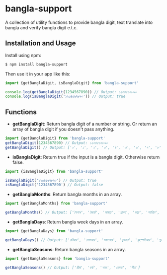 # bangla-support

A collection of utility functions to provide bangla digit, text translate into bangla and verify bangla digit e.t.c.

## Installation and Usage

Install using npm:

```bash
$ npm install bangla-support
```

Then use it in your app like this:

```javascript
import {getBanglaDigit, isBanglaDigit} from 'bangla-support'

console.log(getBanglaDigit(1234567890)) // Output: ১২৩৪৫৬৭৮৯০
console.log(isBanglaDigit('১২৩৪৫৬৭৮৯০')) // Output: true
```

## Functions

- **getBanglaDigit**: Return bangla digit of a number or string. Or return an array of bangla digit if you doesn't pass anything.

```javascript
import {getBanglaDigit} from 'bangla-support'
getBanglaDigit(1234567890) // Output: ১২৩৪৫৬৭৮৯০
getBanglaDigit() // Output: ['০', '১', '২', '৩', '৪', '৫', '৬', '৭', '৮', '৯']
```

- **isBanglaDigit**: Return true if the input is a bangla digit. Otherwise return false.

```javascript
import {isBanglaDigit} from 'bangla-support'

isBanglaDigit('১২৩৪৫৬৭৮৯০') // Output: true
isBanglaDigit('1234567890') // Output: false
```

- **getBanglaMonths**: Return bangla months in an array.

```javascript
import {getBanglaMonths} from 'bangla-support'

getBanglaMonths() // Output: ['বৈশাখ', 'জ্যৈষ্ঠ', 'আষাঢ়', 'শ্রাবণ', 'ভাদ্র', 'আশ্বিন', 'কার্তিক', 'অগ্রহায়ণ', 'পৌষ', 'মাঘ', 'ফাল্গুন', 'চৈত্র']
```

- **getBanglaDays**: Return bangla week days in an array.

```javascript
import {getBanglaDays} from 'bangla-support'

getBanglaDays() // Output: ['রবিবার', 'সোমবার', 'মঙ্গলবার', 'বুধবার', 'বৃহস্পতিবার', 'শুক্রবার', 'শনিবার']
```

- **getBanglaSeasons**: Return bangla seasons in an array.

```javascript
import {getBanglaSeasons} from 'bangla-support'

getBanglaSeasons() // Output: ['গ্রীষ্ম', 'বর্ষা', 'শরৎ', 'হেমন্ত', 'শীত']
```
